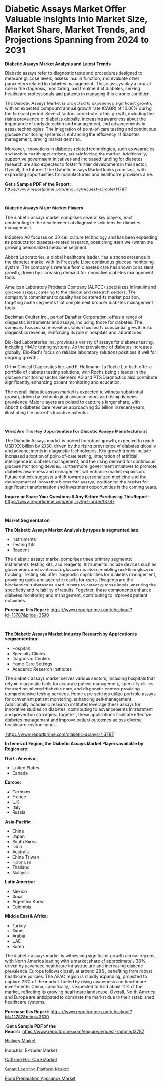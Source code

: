 <p><h1>Diabetic Assays Market Offer Valuable Insights into Market Size, Market Share, Market Trends, and Projections Spanning from 2024 to 2031</h1></p><p><strong>Diabetic Assays Market Analysis and Latest Trends</strong></p>
<p><p>Diabetic assays refer to diagnostic tests and procedures designed to measure glucose levels, assess insulin function, and evaluate other parameters related to diabetes management. These assays play a crucial role in the diagnosis, monitoring, and treatment of diabetes, serving healthcare professionals and patients in managing this chronic condition. </p><p>The Diabetic Assays Market is projected to experience significant growth, with an expected compound annual growth rate (CAGR) of 10.00% during the forecast period. Several factors contribute to this growth, including the rising prevalence of diabetes globally, increasing awareness about the importance of early detection and management, and advancements in assay technologies. The integration of point-of-care testing and continuous glucose monitoring systems is enhancing the efficiency of diabetes management, driving market demand.</p><p>Moreover, innovations in diabetes-related technologies, such as wearables and mobile health applications, are reinforcing the market. Additionally, supportive government initiatives and increased funding for diabetes research are also expected to foster further development in this sector. Overall, the future of the Diabetic Assays Market looks promising, with expanding opportunities for manufacturers and healthcare providers alike.</p></p>
<p><strong>Get a Sample PDF of the Report:&nbsp;</strong> <a href="https://www.reportprime.com/enquiry/request-sample/13787">https://www.reportprime.com/enquiry/request-sample/13787</a></p>
<p>&nbsp;</p>
<p><strong>Diabetic Assays Major Market Players</strong></p>
<p><p>The diabetic assays market comprises several key players, each contributing to the development of diagnostic solutions for diabetes management. </p><p>InSphero AG focuses on 3D cell culture technology and has been expanding its products for diabetes-related research, positioning itself well within the growing personalized medicine segment. </p><p>Abbott Laboratories, a global healthcare leader, has a strong presence in the diabetes market with its Freestyle Libre continuous glucose monitoring system. The company's revenue from diabetes care has shown consistent growth, driven by increasing demand for innovative diabetes management tools.</p><p>American Laboratory Products Company (ALPCO) specializes in insulin and glucose assays, catering to the clinical and research sectors. The company's commitment to quality has bolstered its market position, targeting niche segments that complement broader diabetes management tools.</p><p>Beckman Coulter Inc., part of Danaher Corporation, offers a range of diagnostic instruments and assays, including those for diabetes. The company focuses on innovation, which has led to substantial growth in its diagnostics revenue, reinforcing its role in hospitals and laboratories.</p><p>Bio-Rad Laboratories Inc. provides a variety of assays for diabetes testing, including HbA1c testing systems. As the prevalence of diabetes increases globally, Bio-Rad's focus on reliable laboratory solutions positions it well for ongoing growth.</p><p>Ortho Clinical Diagnostics Inc. and F. Hoffmann-La Roche Ltd both offer a portfolio of diabetes testing solutions, with Roche being a leader in the glucose monitoring sector. Siemens AG and PTS Diagnostics also contribute significantly, enhancing patient monitoring and education.</p><p>The overall diabetic assays market is expected to witness substantial growth, driven by technological advancements and rising diabetes prevalence. Major players are poised to capture a larger share, with Abbott's diabetes care revenue approaching $3 billion in recent years, illustrating the market's lucrative potential.</p></p>
<p>&nbsp;</p>
<p><strong>What Are The Key Opportunities For Diabetic Assays Manufacturers?</strong></p>
<p><p>The Diabetic Assays market is poised for robust growth, expected to reach USD XX billion by 2030, driven by the rising prevalence of diabetes globally and advancements in diagnostic technologies. Key growth trends include increased adoption of point-of-care testing, integration of artificial intelligence in diabetes management, and the rising demand for continuous glucose monitoring devices. Furthermore, government initiatives to promote diabetes awareness and management will enhance market expansion. Future outlook suggests a shift towards personalized medicine and the development of innovative biomarker assays, positioning the market for significant transformation and investment opportunities in the coming years.</p></p>
<p><strong>Inquire or Share Your Questions If Any Before Purchasing This Report:</strong> <a href="https://www.reportprime.com/enquiry/pre-order/13787">https://www.reportprime.com/enquiry/pre-order/13787</a></p>
<p>&nbsp;</p>
<p><strong>Market Segmentation</strong></p>
<p><strong>The Diabetic Assays Market Analysis by types is segmented into:</strong></p>
<p><ul><li>Instruments</li><li>Testing Kits</li><li>Reagent</li></ul></p>
<p><p>The diabetic assays market comprises three primary segments: instruments, testing kits, and reagents. Instruments include devices such as glucometers and continuous glucose monitors, enabling real-time glucose tracking. Testing kits offer diagnostic capabilities for diabetes management, providing quick and accurate results for users. Reagents are the biochemical substances used in tests to detect glucose levels, ensuring the specificity and reliability of results. Together, these components enhance diabetes monitoring and management, contributing to improved patient outcomes.</p></p>
<p><strong>Purchase this Report:&nbsp;</strong><a href="https://www.reportprime.com/checkout?id=13787&price=3590">https://www.reportprime.com/checkout?id=13787&price=3590</a></p>
<p>&nbsp;</p>
<p><strong>The Diabetic Assays Market Industry Research by Application is segmented into:</strong></p>
<p><ul><li>Hospitals</li><li>Specialty Clinics</li><li>Diagnostic Centers</li><li>Home Care Settings</li><li>Academic Research Institutes</li></ul></p>
<p><p>The diabetic assays market serves various sectors, including hospitals that rely on diagnostic tools for accurate patient management, specialty clinics focused on tailored diabetes care, and diagnostic centers providing comprehensive testing services. Home care settings utilize portable assays for convenient patient monitoring, enhancing self-management. Additionally, academic research institutes leverage these assays for innovative studies on diabetes, contributing to advancements in treatment and prevention strategies. Together, these applications facilitate effective diabetes management and improve patient outcomes across diverse healthcare environments.</p></p>
<p><a href="https://www.reportprime.com/diabetic-assays-r13787">&nbsp;https://www.reportprime.com/diabetic-assays-r13787</a></p>
<p><strong>In terms of Region, the Diabetic Assays Market Players available by Region are:</strong></p>
<p>
    <p> <strong> North America: </strong>
        <ul>
            <li>United States</li>
            <li>Canada</li>
        </ul>
        </p> 
    <p> <strong> Europe: </strong>
        <ul>
            <li>Germany</li>
            <li>France</li>
            <li>U.K.</li>
            <li>Italy</li>
            <li>Russia</li>
        </ul>
        </p> 
    <p> <strong> Asia-Pacific: </strong>
        <ul>
            <li>China</li>
            <li>Japan</li>
            <li>South Korea</li>
            <li>India</li>
            <li>Australia</li>
            <li>China Taiwan</li>
            <li>Indonesia</li>
            <li>Thailand</li>
            <li>Malaysia</li>
        </ul>
        </p> 
    <p> <strong> Latin America: </strong>
        <ul>
            <li>Mexico</li>
            <li>Brazil</li>
            <li>Argentina Korea</li>
            <li>Colombia</li>
        </ul>
        </p> 
    <p> <strong> Middle East & Africa: </strong>
        <ul>
            <li>Turkey</li>
            <li>Saudi</li>
            <li>Arabia</li>
            <li>UAE</li>
            <li>Korea</li>
        </ul>
    </p>
    </p>
<p><p>The diabetic assays market is witnessing significant growth across regions, with North America leading with a market share of approximately 38%, driven by advanced healthcare infrastructure and increasing diabetic prevalence. Europe follows closely at around 28%, benefiting from robust healthcare policies. The APAC region is rapidly expanding, projected to capture 23% of the market, fueled by rising awareness and healthcare investments. China, specifically, is expected to hold about 11% of the market, reflecting its growing healthcare landscape. Overall, North America and Europe are anticipated to dominate the market due to their established healthcare systems.</p></p>
<p><strong>Purchase this Report: </strong><a href="https://www.reportprime.com/checkout?id=13787&price=3590">https://www.reportprime.com/checkout?id=13787&price=3590</a></p>
<p>&nbsp;<strong>Get a Sample PDF of the Report:&nbsp;&nbsp;</strong><a href="https://www.reportprime.com/enquiry/request-sample/13787">https://www.reportprime.com/enquiry/request-sample/13787</a></p>
<p><strong></strong></p>
<p><p><a href="https://www.linkedin.com/pulse/hickory-market-size-growing-cagr-133-report-covers-analysis-q0b8f?trackingId=cIq0q0fYQ8GlAfpq7U1ohw%3D%3D">Hickory Market</a></p><p><a href="https://issuu.com/reportprime-2/docs/industrial-extruder-market-size-203_332b94dc55de16">Industrial Extruder Market</a></p><p><a href="https://www.linkedin.com/pulse/market-leaders-laggards-global-caffeine-hair-care-trends-forecast-ffd7c?trackingId=1m5laD6oSGylrTg4oYsvmA%3D%3D">Caffeine Hair Care Market</a></p><p><a href="https://github.com/AlisaRowe24/Market-Research-Report-List-1/blob/main/smart-learning-platform-market.md">Smart Learning Platform Market</a></p><p><a href="https://medium.com/@candicecromwelld63/the-food-preparation-appliance-market-has-grown-significantly-as-a-result-of-several-important-1718fd66cc0a">Food Preparation Appliance Market</a></p></p>